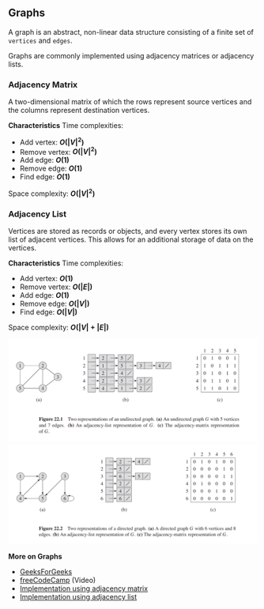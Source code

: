 ## Graphs
A graph is an abstract, non-linear data structure consisting of
a finite set of `vertices` and `edges`. 

Graphs are commonly implemented using adjacency matrices or 
adjacency lists.

### Adjacency Matrix
A two-dimensional matrix of which the rows represent source
vertices and the columns represent destination vertices.

**Characteristics**
Time complexities:
* Add vertex: **$O(|V|^2)$**
* Remove vertex: **$O(|V|^2)$**
* Add edge: **$O(1)$**
* Remove edge: **$O(1)$**
* Find edge: **$O(1)$**

Space complexity: **$O(|V|^2)$** 

### Adjacency List
Vertices are stored as records or objects, and every vertex stores
its own list of adjacent vertices. This allows for an additional
storage of data on the vertices.

**Characteristics**
Time complexities:
* Add vertex: **$O(1)$**
* Remove vertex: **$O(|E|)$**
* Add edge: **$O(1)$**
* Remove edge: **$O(|V|)$**
* Find edge: **$O(|V|)$**

Space complexity: **$O(|V| + |E|)$**

![Introduction to Algorithms](media/ugraph_adj.png)
![Introduction to Algorithms](media/dgraph_adj.png)

**More on Graphs**
* [GeeksForGeeks](https://www.geeksforgeeks.org/graph-and-its-representations/)
* [freeCodeCamp](https://youtu.be/09_LlHjoEiY) (Video)
* [Implementation using adjacency matrix](https://youtu.be/nvRkFi8rbOM)
* [Implementation using adjacency list](https://youtu.be/LG_KDNd5BQI)
